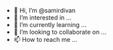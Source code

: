 - 👋 Hi, I’m @samirdivan
- 👀 I’m interested in ...
- 🌱 I’m currently learning ...
- 💞️ I’m looking to collaborate on ...
- 📫 How to reach me ...

<!---
samirdivan/samirdivan is a ✨ special ✨ repository because its `README.md` (this file) appears on your GitHub profile.
You can click the Preview link to take a look at your changes.
--->

